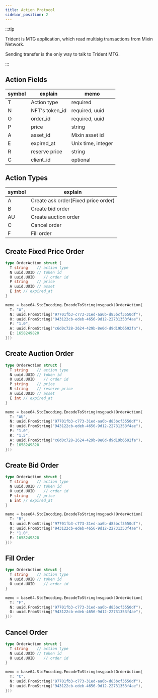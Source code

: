 ```yaml
---
title: Action Protocol
sidebar_position: 2
---
```


:::tip

Trident is MTG application, which read multisig transactions from Mixin Network.

Sending transfer is the only way to talk to Trident MTG.

:::

## Action Fields

| symbol | explain        | memo               |
| ------ | -------------- | ------------------ |
| T      | Action type    | required           |
| N      | NFT's token_id | required, uuid     |
| O      | order_id       | required, uuid     |
| P      | price          | string             |
| A      | asset_id       | Mixin asset id     |
| E      | expired_at     | Unix time, integer |
| R      | reserve price  | string             |
| C      | client_id      | optional           |

## Action Types

| symbol | explain                             |
| ------ | ----------------------------------- |
| A      | Create ask order(Fixed price order) |
| B      | Create bid order                    |
| AU     | Create auction order                |
| C      | Cancel order                        |
| F      | Fill order                          |

## Create Fixed Price Order

```go
type OrderAction struct {
  T string    // action type
  N uuid.UUID // token id
  O uuid.UUID    // order id
  P string    // price
  A uuid.UUID // asset
  E int // expired_at
}

memo = base64.StdEncoding.EncodeToString(msgpack(OrderAction{
  T: "A",
  N: uuid.FromString("97701fb3-c773-31ed-aa6b-d85bcf3550df"),
  O: uuid.FromString("943122cb-edeb-4656-9d12-22731353f4ae"),
  P: "1.0",
  A: uuid.FromString("c6d0c728-2624-429b-8e0d-d9d19b6592fa"),
  E: 1658249820
}))
```

## Create Auction Order

```go
type OrderAction struct {
  T string    // action type
  N uuid.UUID // token id
  O uuid.UUID    // order id
  P string    // price
  R string    // reserve price
  A uuid.UUID // asset
  E int // expired_at
}

memo = base64.StdEncoding.EncodeToString(msgpack(OrderAction{
  T: "AU",
  N: uuid.FromString("97701fb3-c773-31ed-aa6b-d85bcf3550df"),
  O: uuid.FromString("943122cb-edeb-4656-9d12-22731353f4ae"),
  P: "1.0",
  R: "1.5",
  A: uuid.FromString("c6d0c728-2624-429b-8e0d-d9d19b6592fa"),
  E: 1658249820
}))
```

## Create Bid Order

```go
type OrderAction struct {
  T string    // action type
  N uuid.UUID // token id
  O uuid.UUID    // order id
  P string    // price
  E int // expired_at
}

memo = base64.StdEncoding.EncodeToString(msgpack(OrderAction{
  T: "B",
  N: uuid.FromString("97701fb3-c773-31ed-aa6b-d85bcf3550df"),
  O: uuid.FromString("943122cb-edeb-4656-9d12-22731353f4ae"),
  P: "1.0",
  E: 1658249820
}))
```

## Fill Order

```go
type OrderAction struct {
  T string    // action type
  N uuid.UUID // token id
  O uuid.UUID    // order id
}

memo = base64.StdEncoding.EncodeToString(msgpack(OrderAction{
  T: "F",
  N: uuid.FromString("97701fb3-c773-31ed-aa6b-d85bcf3550df"),
  O: uuid.FromString("943122cb-edeb-4656-9d12-22731353f4ae"),
}))
```

## Cancel Order

```go
type OrderAction struct {
  T string    // action type
  N uuid.UUID // token id
  O uuid.UUID    // order id
}

memo = base64.StdEncoding.EncodeToString(msgpack(OrderAction{
  T: "C",
  N: uuid.FromString("97701fb3-c773-31ed-aa6b-d85bcf3550df"),
  O: uuid.FromString("943122cb-edeb-4656-9d12-22731353f4ae"),
}))
```
